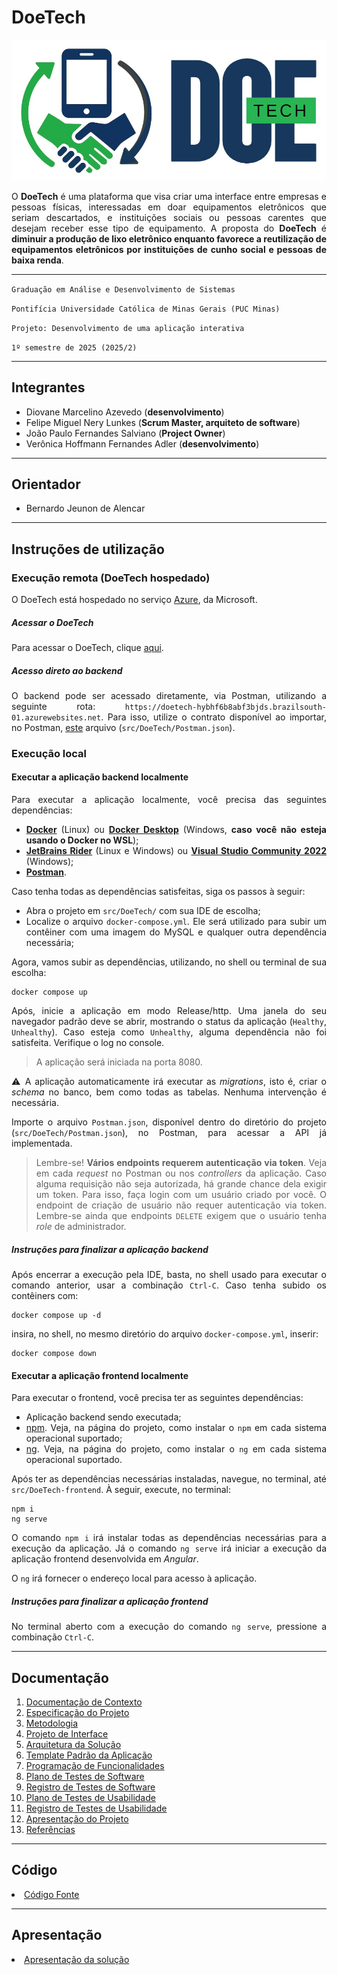 <div align="justify">

# DoeTech

<div align="center">

![DoeTech](docs/img/logo.jpeg)

</div>

O **DoeTech** é uma plataforma que visa criar uma interface entre empresas e pessoas físicas, interessadas em doar equipamentos eletrônicos que seriam descartados, e instituições sociais ou pessoas carentes que desejam receber esse tipo de equipamento. A proposta do **DoeTech** é **diminuir a produção de lixo eletrônico enquanto favorece a reutilização de equipamentos eletrônicos por instituições de cunho social e pessoas de baixa renda**.

<hr>

`Graduação em Análise e Desenvolvimento de Sistemas`

`Pontifícia Universidade Católica de Minas Gerais (PUC Minas)`

`Projeto: Desenvolvimento de uma aplicação interativa`

`1º semestre de 2025 (2025/2)`

<hr>

## Integrantes

* Diovane Marcelino Azevedo (**desenvolvimento**)
* Felipe Miguel Nery Lunkes (**Scrum Master, arquiteto de software**)
* João Paulo Fernandes Salviano (**Project Owner**)
* Verônica Hoffmann Fernandes Adler (**desenvolvimento**)

<hr>

## Orientador

* Bernardo Jeunon de Alencar


<hr>

## Instruções de utilização

### Execução remota (DoeTech hospedado)

O DoeTech está hospedado no serviço [Azure](https://azure.microsoft.com/pt-br/), da Microsoft.

##### Acessar o DoeTech

Para acessar o DoeTech, clique [aqui](https://ambitious-desert-0ad52340f.6.azurestaticapps.net).

##### Acesso direto ao backend

O backend pode ser acessado diretamente, via Postman, utilizando a seguinte rota: `https://doetech-hybhf6b8abf3bjds.brazilsouth-01.azurewebsites.net`. Para isso, utilize o contrato disponível ao importar, no Postman, [este](src/DoeTech/Postman.json) arquivo (`src/DoeTech/Postman.json`).

### Execução local

#### Executar a aplicação backend localmente

Para executar a aplicação localmente, você precisa das seguintes dependências:

* [**Docker**](https://docs.docker.com/engine/install/) (Linux) ou [**Docker Desktop**](https://docs.docker.com/desktop/setup/install/windows-install/) (Windows, **caso você não esteja usando o Docker no WSL**);
* [**JetBrains Rider**](https://www.jetbrains.com/rider/) (Linux e Windows) ou [**Visual Studio Community 2022**](https://visualstudio.microsoft.com/pt-br/vs/community/) (Windows);
* [**Postman**](https://www.postman.com/downloads/).

Caso tenha todas as dependências satisfeitas, siga os passos à seguir:

* Abra o projeto em `src/DoeTech/` com sua IDE de escolha;
* Localize o arquivo `docker-compose.yml`. Ele será utilizado para subir um contêiner com uma imagem do MySQL e qualquer outra dependência necessária;

Agora, vamos subir as dependências, utilizando, no shell ou terminal de sua escolha:

```shell
docker compose up
```

Após, inicie a aplicação em modo Release/http. Uma janela do seu navegador padrão deve se abrir, mostrando o status da aplicação (`Healthy`, `Unhealthy`). Caso esteja como `Unhealthy`, alguma dependência não foi satisfeita. Verifique o log no console.

> A aplicação será iniciada na porta 8080.

:warning: A aplicação automaticamente irá executar as *migrations*, isto é, criar o *schema* no banco, bem como todas as tabelas. Nenhuma intervenção é necessária.

Importe o arquivo `Postman.json`, disponível dentro do diretório do projeto (`src/DoeTech/Postman.json`), no Postman, para acessar a API já implementada.

> Lembre-se! **Vários endpoints requerem autenticação via token**. Veja em cada *request* no Postman ou nos *controllers* da aplicação. Caso alguma requisição não seja autorizada, há grande chance dela exigir um token. Para isso, faça login com um usuário criado por você. O endpoint de criação de usuário não requer autenticação via token. Lembre-se ainda que endpoints `DELETE` exigem que o usuário tenha *role* de administrador. 

##### Instruções para finalizar a aplicação backend

Após encerrar a execução pela IDE, basta, no shell usado para executar o comando anterior, usar a combinação `Ctrl-C`. Caso tenha subido os contêiners com:

```shell
docker compose up -d
``` 

insira, no shell, no mesmo diretório do arquivo `docker-compose.yml`, inserir:

```shell
docker compose down
``` 

#### Executar a aplicação frontend localmente

Para executar o frontend, você precisa ter as seguintes dependências:

* Aplicação backend sendo executada;
* [npm](https://www.npmjs.com/). Veja, na página do projeto, como instalar o `npm` em cada sistema operacional suportado;
* [ng](https://angular.dev/). Veja, na página do projeto, como instalar o `ng` em cada sistema operacional suportado.

Após ter as dependências necessárias instaladas, navegue, no terminal, até `src/DoeTech-frontend`. À seguir, execute, no terminal:

```shell
npm i
ng serve
```

O comando `npm i` irá instalar todas as dependências necessárias para a execução da aplicação. Já o comando `ng serve` irá iniciar a execução da aplicação frontend desenvolvida em *Angular*.

O `ng` irá fornecer o endereço local para acesso à aplicação.

##### Instruções para finalizar a aplicação frontend

No terminal aberto com a execução do comando `ng serve`, pressione a combinação `Ctrl-C`.

<hr>

## Documentação

<ol>
<li><a href="docs/01-Documentação de Contexto.md"> Documentação de Contexto</a></li>
<li><a href="docs/02-Especificação do Projeto.md"> Especificação do Projeto</a></li>
<li><a href="docs/03-Metodologia.md"> Metodologia</a></li>
<li><a href="docs/04-Projeto de Interface.md"> Projeto de Interface</a></li>
<li><a href="docs/05-Arquitetura da Solução.md"> Arquitetura da Solução</a></li>
<li><a href="docs/06-Template Padrão da Aplicação.md"> Template Padrão da Aplicação</a></li>
<li><a href="docs/07-Programação de Funcionalidades.md"> Programação de Funcionalidades</a></li>
<li><a href="docs/08-Plano de Testes de Software.md"> Plano de Testes de Software</a></li>
<li><a href="docs/09-Registro de Testes de Software.md"> Registro de Testes de Software</a></li>
<li><a href="docs/10-Plano de Testes de Usabilidade.md"> Plano de Testes de Usabilidade</a></li>
<li><a href="docs/11-Registro de Testes de Usabilidade.md"> Registro de Testes de Usabilidade</a></li>
<li><a href="docs/12-Apresentação do Projeto.md"> Apresentação do Projeto</a></li>
<li><a href="docs/13-Referências.md"> Referências</a></li>
</ol>

<hr>

## Código

<li><a href="src/README.md"> Código Fonte</a></li>

<hr>

## Apresentação

<li><a href="presentation/README.md"> Apresentação da solução</a></li>

</div>